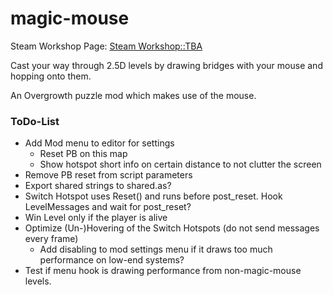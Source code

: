 # magic-mouse

Steam Workshop Page: <a href="">Steam Workshop::TBA</a>

Cast your way through 2.5D levels by drawing bridges with your mouse and hopping onto them.

An Overgrowth puzzle mod which makes use of the mouse.

### ToDo-List

- Add Mod menu to editor for settings
	- Reset PB on this map
	- Show hotspot short info on certain distance to not clutter the screen
- Remove PB reset from script parameters
- Export shared strings to shared.as?
- Switch Hotspot uses Reset() and runs before post_reset. Hook LevelMessages and wait for post_reset?
- Win Level only if the player is alive
- Optimize (Un-)Hovering of the Switch Hotspots (do not send messages every frame)
	- Add disabling to mod settings menu if it draws too much performance on low-end systems?
- Test if menu hook is drawing performance from non-magic-mouse levels.